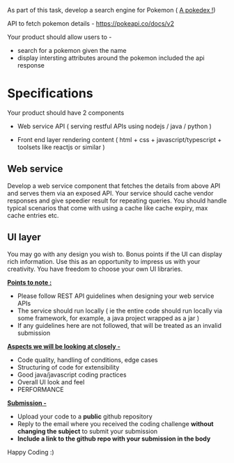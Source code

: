 As part of this task, develop a search engine for Pokemon ( [A pokedex !](https://www.pokemon.com/us/pokedex/))

API to fetch pokemon details - 
https://pokeapi.co/docs/v2

Your product should allow users to -
- search for a pokemon given the name
- display intersting attributes around the pokemon included the api response

# Specifications

Your product should have 2 components

- Web service API ( serving restful APIs using nodejs / java / python )

- Front end layer rendering content ( html + css + javascript/typescript + toolsets like reactjs or similar )

## Web service

Develop a web service component that fetches the details from above API and serves them via an exposed API. Your service should cache vendor responses and give speedier result for repeating queries. You should handle typical scenarios that come with using a cache like cache expiry, max cache entries etc.

## UI layer
You may go with any design you wish to. Bonus points if the UI can display rich information. Use this as an opportunity to impress us with your creativity. You have freedom to choose your own UI libraries.


<strong><u>Points to note :</u></strong>
- Please follow REST API guidelines when designing your web service APIs
- The service should run locally ( ie the entire code should run locally via some framework, for example, a java project wrapped as a jar )
- If any guidelines here are not followed, that will be treated as an invalid submission


<strong><u>Aspects we will be looking at closely -</u></strong>
- Code quality, handling of conditions, edge cases
- Structuring of code for extensibility
- Good java/javascript coding practices
- Overall UI look and feel
- PERFORMANCE

<strong><u>Submission -</u></strong>
- Upload your code to a <strong>public</strong> github repository
- Reply to the email where you received the coding challenge <strong> without changing the subject</strong> to submit your submission
- <strong>Include a link to the github repo with your submission in the body</strong>


Happy Coding :)


